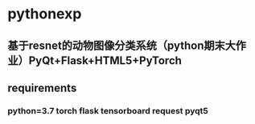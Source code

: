 # pythonexp
## 基于resnet的动物图像分类系统（python期末大作业）PyQt+Flask+HTML5+PyTorch

## requirements
### python=3.7 torch flask tensorboard request pyqt5
